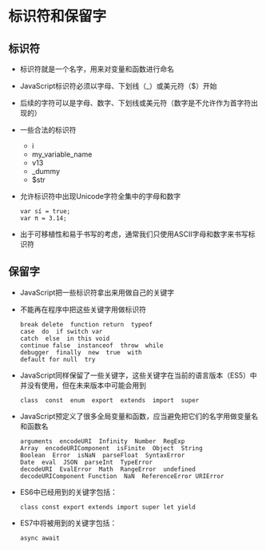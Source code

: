 # 标识符和保留字


## 标识符

- 标识符就是一个名字，用来对变量和函数进行命名
- JavaScript标识符必须以字母、下划线（_）或美元符（$）开始
- 后续的字符可以是字母、数字、下划线或美元符（数字是不允许作为首字符出现的）
- 一些合法的标识符
    - i
    - my_variable_name
    - v13
    - _dummy
    - $str

- 允许标识符中出现Unicode字符全集中的字母和数字
    ```
    var sí = true;
    var π = 3.14;
    ```

- 出于可移植性和易于书写的考虑，通常我们只使用ASCII字母和数字来书写标识符

## 保留字

- JavaScript把一些标识符拿出来用做自己的关键字
- 不能再在程序中把这些关键字用做标识符
    ```
    break delete  function return  typeof
    case  do  if switch var
    catch  else  in this void
    continue false  instanceof  throw  while
    debugger  finally  new  true  with
    default for null  try
    ```

- JavaScript同样保留了一些关键字，这些关键字在当前的语言版本（ES5）中并没有使用，但在未来版本中可能会用到

    ```
    class  const  enum  export  extends  import  super
    ```

- JavaScript预定义了很多全局变量和函数，应当避免把它们的名字用做变量名和函数名
    ```
    arguments  encodeURI  Infinity  Number  RegExp
    Array  encodeURIComponent  isFinite  Object  String
    Boolean  Error  isNaN  parseFloat  SyntaxError
    Date  eval  JSON  parseInt  TypeError
    decodeURI  EvalError  Math  RangeError  undefined
    decodeURIComponent Function  NaN  ReferenceError URIError
    ```

- ES6中已经用到的关键字包括：
    ```
    class const export extends import super let yield
    ```

- ES7中将被用到的关键字包括：
    ```
    async await
    ```
